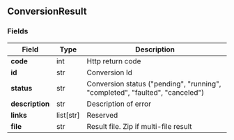 ## ConversionResult


### Fields
| Field            | Type        | Description                                                                  |
|------------------|-------------|------------------------------------------------------------------------------|
| **code**         | int         | Http return code                                                             |
| **id**           | str         | Conversion Id                                                                |
| **status**       | str         | Conversion status ("pending", "running", "completed", "faulted", "canceled") |
| **description**  | str         | Description of error                                                         |
| **links**        | list\[str\] | Reserved                                                                     |
| **file**         | str         | Result file. Zip if multi-file result                                        |

